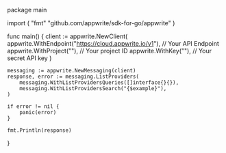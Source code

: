 package main

import (
    "fmt"
	"github.com/appwrite/sdk-for-go/appwrite"
)

func main() {
	client := appwrite.NewClient(
        appwrite.WithEndpoint("https://cloud.appwrite.io/v1"), // Your API Endpoint
        appwrite.WithProject(""), // Your project ID
        appwrite.WithKey(""), // Your secret API key
    )

    messaging := appwrite.NewMessaging(client)
    response, error := messaging.ListProviders(
        messaging.WithListProvidersQueries([]interface{}{}),
        messaging.WithListProvidersSearch("{$example}"),
    )

    if error != nil {
        panic(error)
    }

    fmt.Println(response)
}

